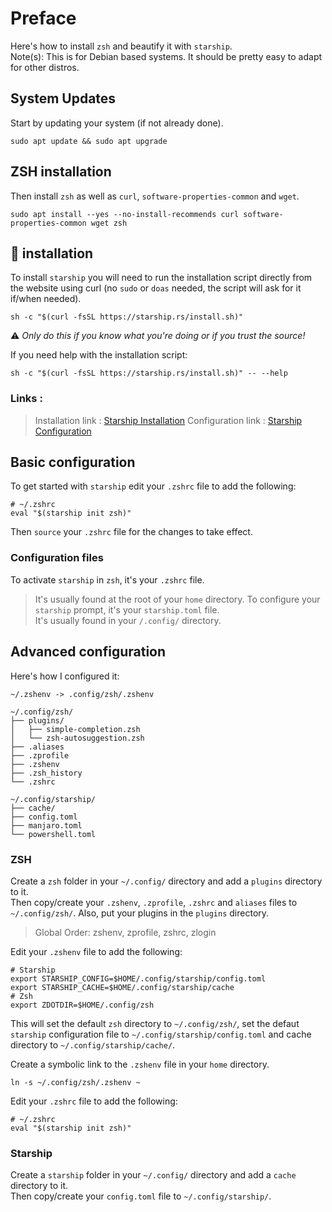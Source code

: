 # Preface
Here's how to install `zsh` and beautify it with `starship`.  
Note(s): This is for Debian based systems. It should be pretty easy to adapt for other distros.  

## System Updates
Start by updating your system (if not already done).  
```shell
sudo apt update && sudo apt upgrade
```
## ZSH installation
Then install `zsh` as well as `curl`, `software-properties-common` and `wget`.  
```shell
sudo apt install --yes --no-install-recommends curl software-properties-common wget zsh
```

## 🚀 installation
To install `starship` you will need to run the installation script directly from the website using curl (no `sudo` or `doas` needed, the script will ask for it if/when needed).  
```shell
sh -c "$(curl -fsSL https://starship.rs/install.sh)"
```
⚠ *Only do this if you know what you're doing or if you trust the source!*  

If you need help with the installation script:  
```shell
sh -c "$(curl -fsSL https://starship.rs/install.sh)" -- --help
```

### Links :
> Installation link : [Starship Installation](https://starship.rs/guide/#%F0%9F%9A%80-installation)
> Configuration link : [Starship Configuration](https://starship.rs/config/)

## Basic configuration
To get started with `starship` edit your `.zshrc` file to add the following:  
```shell
# ~/.zshrc
eval "$(starship init zsh)"
```

Then `source` your `.zshrc` file for the changes to take effect.  

### Configuration files
To activate `starship` in `zsh`, it's your `.zshrc` file.  
> It's usually found at the root of your `home` directory.
To configure your `starship` prompt, it's your `starship.toml` file.  
> It's usually found in your `/.config/` directory.

## Advanced configuration
Here's how I configured it:  
```shell
~/.zshenv -> .config/zsh/.zshenv

~/.config/zsh/
├── plugins/
│   ├── simple-completion.zsh
│   └── zsh-autosuggestion.zsh
├── .aliases
├── .zprofile
├── .zshenv
├── .zsh_history
└── .zshrc

~/.config/starship/
├── cache/
├── config.toml
├── manjaro.toml
└── powershell.toml
```

### ZSH
Create a `zsh` folder in your `~/.config/` directory and add a `plugins` directory to it.  
Then copy/create your `.zshenv`, `.zprofile`, `.zshrc` and `aliases` files to `~/.config/zsh/`. Also, put your plugins in the `plugins` directory.  
> Global Order: zshenv, zprofile, zshrc, zlogin  

Edit your `.zshenv` file to add the following:  
```shell
# Starship
export STARSHIP_CONFIG=$HOME/.config/starship/config.toml
export STARSHIP_CACHE=$HOME/.config/starship/cache
# Zsh
export ZDOTDIR=$HOME/.config/zsh

```

This will set the default `zsh` directory to `~/.config/zsh/`, set the defaut `starship` configuration file to `~/.config/starship/config.toml` and cache directory to `~/.config/starship/cache/`.  

Create a symbolic link to the `.zshenv` file in your `home` directory.  
```shell
ln -s ~/.config/zsh/.zshenv ~
```

Edit your `.zshrc` file to add the following:  
```shell
# ~/.zshrc
eval "$(starship init zsh)"
```

### Starship
Create a `starship` folder in your `~/.config/` directory and add a `cache` directory to it.  
Then copy/create your `config.toml` file to `~/.config/starship/`.  
